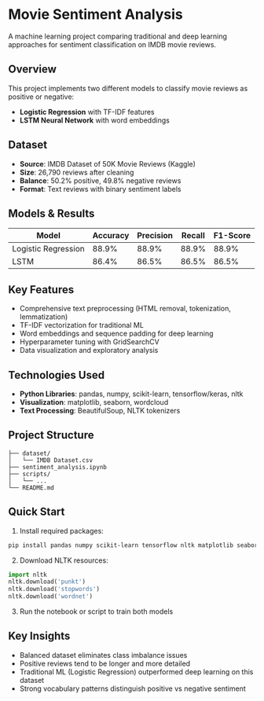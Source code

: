 # Movie Sentiment Analysis

A machine learning project comparing traditional and deep learning approaches for sentiment classification on IMDB movie reviews.

## Overview

This project implements two different models to classify movie reviews as positive or negative:
- **Logistic Regression** with TF-IDF features
- **LSTM Neural Network** with word embeddings

## Dataset

- **Source**: IMDB Dataset of 50K Movie Reviews (Kaggle)
- **Size**: 26,790 reviews after cleaning
- **Balance**: 50.2% positive, 49.8% negative reviews
- **Format**: Text reviews with binary sentiment labels

## Models & Results

| Model | Accuracy | Precision | Recall | F1-Score |
|-------|----------|-----------|---------|----------|
| Logistic Regression | 88.9% | 88.9% | 88.9% | 88.9% |
| LSTM | 86.4% | 86.5% | 86.5% | 86.5% |

## Key Features

- Comprehensive text preprocessing (HTML removal, tokenization, lemmatization)
- TF-IDF vectorization for traditional ML
- Word embeddings and sequence padding for deep learning
- Hyperparameter tuning with GridSearchCV
- Data visualization and exploratory analysis

## Technologies Used

- **Python Libraries**: pandas, numpy, scikit-learn, tensorflow/keras, nltk
- **Visualization**: matplotlib, seaborn, wordcloud
- **Text Processing**: BeautifulSoup, NLTK tokenizers

## Project Structure

```
├── dataset/
│   └── IMDB Dataset.csv
├── sentiment_analysis.ipynb
├── scripts/
│   └── ...
└── README.md
```

## Quick Start

1. Install required packages:
```bash
pip install pandas numpy scikit-learn tensorflow nltk matplotlib seaborn wordcloud beautifulsoup4
```

2. Download NLTK resources:
```python
import nltk
nltk.download('punkt')
nltk.download('stopwords')
nltk.download('wordnet')
```

3. Run the notebook or script to train both models

## Key Insights

- Balanced dataset eliminates class imbalance issues
- Positive reviews tend to be longer and more detailed
- Traditional ML (Logistic Regression) outperformed deep learning on this dataset
- Strong vocabulary patterns distinguish positive vs negative sentiment
